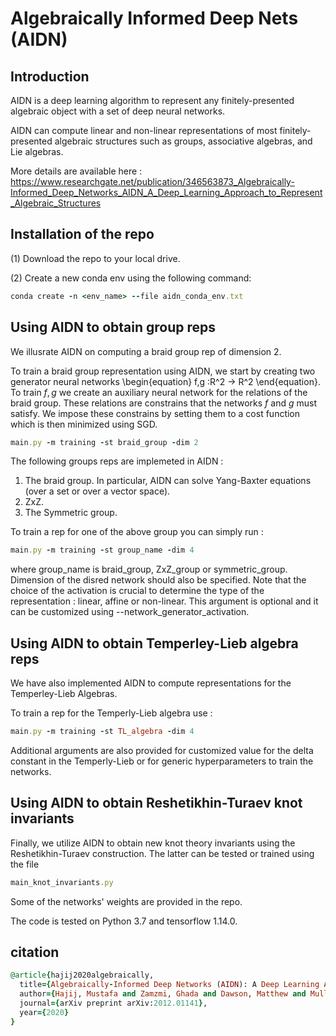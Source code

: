 # Algebraically Informed Deep Nets (AIDN)

## Introduction
AIDN is a deep learning algorithm to represent any finitely-presented algebraic object with a set of deep neural networks.

AIDN can compute linear and non-linear representations of most finitely-presented algebraic structures such as groups, associative algebras, and Lie algebras.

More details are available here : https://www.researchgate.net/publication/346563873_Algebraically-Informed_Deep_Networks_AIDN_A_Deep_Learning_Approach_to_Represent_Algebraic_Structures

## Installation of the repo

(1) Download the repo to your local drive. 

(2) Create a new conda env using the following command:

```ruby
conda create -n <env_name> --file aidn_conda_env.txt
```

## Using AIDN to obtain group reps
We illusrate AIDN on computing a braid group rep of dimension 2.

To train a braid group representation using AIDN, we start by creating two generator neural networks \begin{equation} f,g :R^2 -> R^2 \end{equation}. To train $f,g$ we create an auxiliary neural network for the relations of the braid group. These relations are constrains that the networks $f$ and $g$ must satisfy. We impose these constrains by setting them to a cost function which is then minimized using SGD.

```ruby
main.py -m training -st braid_group -dim 2
```


The following groups reps are implemeted in AIDN :

1) The braid group. In particular, AIDN can solve Yang-Baxter equations (over a set or over a vector space).
2) ZxZ.
3) The Symmetric group.

To train a rep for one of the above group you can simply run :

```ruby
main.py -m training -st group_name -dim 4
```
where group_name is braid_group, ZxZ_group or symmetric_group. Dimension of the disred network should also be specified. Note that the choice of the activation is crucial to determine the type of the representation : linear, affine or non-linear. This argument is optional and it can be customized using --network_generator_activation.

## Using AIDN to obtain Temperley-Lieb algebra reps

We have also implemented AIDN to compute representations for the Temperley-Lieb Algebras.

To train a rep for the Temperly-Lieb algebra use :

```ruby
main.py -m training -st TL_algebra -dim 4
```

Additional arguments are also provided for customized value for the delta constant in the Temperly-Lieb or for generic hyperparameters to train the networks.

## Using AIDN to obtain Reshetikhin-Turaev knot invariants


Finally, we utilize AIDN to obtain new knot theory invariants using the Reshetikhin-Turaev construction. The latter can be tested or trained using the file

```ruby
main_knot_invariants.py
```
Some of the networks' weights are provided in the repo.

The code is tested on Python 3.7 and tensorflow 1.14.0.

## citation
```ruby
@article{hajij2020algebraically,
  title={Algebraically-Informed Deep Networks (AIDN): A Deep Learning Approach to Represent Algebraic Structures},
  author={Hajij, Mustafa and Zamzmi, Ghada and Dawson, Matthew and Muller, Greg},
  journal={arXiv preprint arXiv:2012.01141},
  year={2020}
}
```
